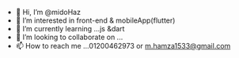 - 👋 Hi, I’m @midoHaz
- 👀 I’m interested in front-end & mobileApp(flutter)
- 🌱 I’m currently learning ...js &dart 
- 💞️ I’m looking to collaborate on ...
- 📫 How to reach me ...01200462973 or m.hamza1533@gmail.com

<!---
midoHaz/midoHaz is a ✨ special ✨ repository because its `README.md` (this file) appears on your GitHub profile.
You can click the Preview link to take a look at your changes.
--->
